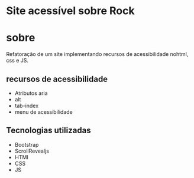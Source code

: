 # Site acessível sobre Rock
# sobre
Refatoração de um site implementando recursos de acessibilidade nohtml, css e JS.
## recursos de acessibilidade
- Atributos aria
- alt
- tab-index
- menu de acessibilidade
## Tecnologias utilizadas
- Bootstrap
- ScrollRevealjs
- HTMl
- CSS
- JS
